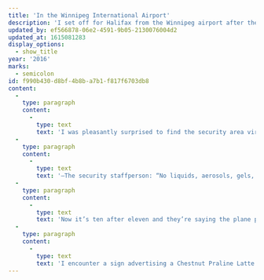 ```yaml
---
title: 'In the Winnipeg International Airport'
description: 'I set off for Halifax from the Winnipeg airport after the Christmas break, and observe my surroundings and moods.'
updated_by: ef566878-06e2-4591-9b05-2130076004d2
updated_at: 1615081283
display_options:
  - show_title
year: '2016'
marks:
  - semicolon
id: f990b430-d8bf-4b8b-a7b1-f817f6703db8
content:
  -
    type: paragraph
    content:
      -
        type: text
        text: 'I was pleasantly surprised to find the security area virtually deserted. The kindly woman standing in front of the queueing area touched the palms of my hands with a white hemisphere on the end of a wand and said (having just seen Paul hug me tight around in circles) how lovely it was to see such a close-knit family, and wished me a happy new year. I had to show my boarding pass five times total, three of those times in the security area. I was the only one in the x-ray line. '
  -
    type: paragraph
    content:
      -
        type: text
        text: '—The security staffperson: “No liquids, aerosols, gels, toiletries, toothpaste, shaving cream, water bottles?”—I: “No, those things are all in my checked bag. Well, an empty water bottle.”—”Wait – empty? Does it have any water in it?”—”No.”—”Okay, then.” '
  -
    type: paragraph
    content:
      -
        type: text
        text: 'Now it’s ten after eleven and they’re saying the plane probably won’t arrive for fifteen minutes yet. Guess I’ll go for another walk or something. A television: the woman on the CBC news says “we’re so consumeristic, a lot of the things still have labels in them, the resale market shouldn’t be overlooked.” '
  -
    type: paragraph
    content:
      -
        type: text
        text: 'I encounter a sign advertising a Chestnut Praline Latte at Starbucks. I have nothing to do, and am feeling suggestible; I shall go to the Starbucks and purchase a chestnut praline latte.—It tastes quite good – a lovely burnt-sugar flavour.'
---
```

